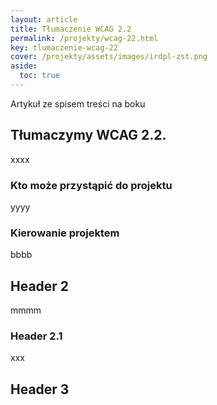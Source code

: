 ```yaml
---
layout: article
title: Tłumaczenie WCAG 2.2
permalink: /projekty/wcag-22.html
key: tlumaczenie-wcag-22
cover: /projekty/assets/images/irdpl-zst.png
aside:
  toc: true
---
```


Artykuł ze spisem treści na boku

<!--more-->


## Tłumaczymy WCAG 2.2.
xxxx
### Kto może przystąpić do projektu
yyyy
### Kierowanie projektem
bbbb
## Header 2
mmmm
### Header 2.1
xxx
## Header 3
